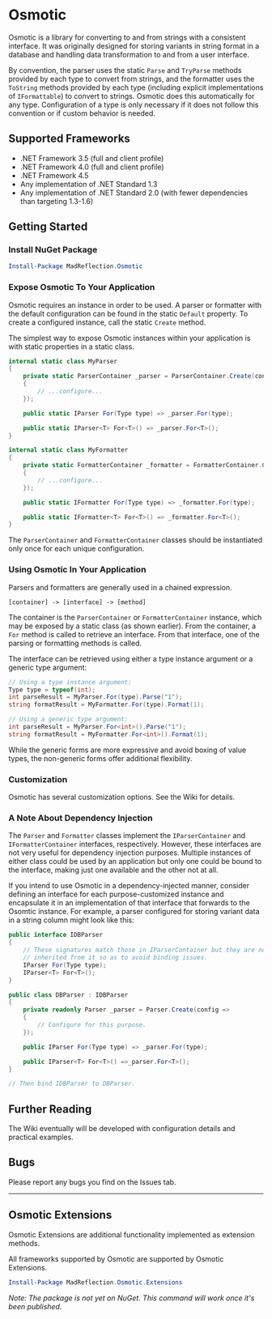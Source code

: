 # Osmotic

Osmotic is a library for converting to and from strings with a consistent interface.  It was originally designed for storing variants in string format in a database and handling data transformation to and from a user interface.

By convention, the parser uses the static `Parse` and `TryParse` methods provided by each type to convert from strings, and the formatter uses the `ToString` methods provided by each type (including explicit implementations of `IFormattable`) to convert to strings.  Osmotic does this automatically for any type.  Configuration of a type is only necessary if it does not follow this convention or if custom behavior is needed.

## Supported Frameworks

* .NET Framework 3.5 (full and client profile)
* .NET Framework 4.0 (full and client profile)
* .NET Framework 4.5
* Any implementation of .NET Standard 1.3
* Any implementation of .NET Standard 2.0 (with fewer dependencies than targeting 1.3-1.6)

## Getting Started

### Install NuGet Package

```powershell
Install-Package MadReflection.Osmotic
```

### Expose Osmotic To Your Application

Osmotic requires an instance in order to be used.  A parser or formatter with the default configuration can be found in the static `Default` property.  To create a configured instance, call the static `Create` method.

The simplest way to expose Osmotic instances within your application is with static properties in a static class.

```csharp
internal static class MyParser
{
    private static ParserContainer _parser = ParserContainer.Create(config =>
    {
        // ...configure...
    });

    public static IParser For(Type type) => _parser.For(type);

    public static IParser<T> For<T>() => _parser.For<T>();
}

internal static class MyFormatter
{
    private static FormatterContainer _formatter = FormatterContainer.Create(config =>
    {
        // ...configure...
    });

    public static IFormatter For(Type type) => _formatter.For(type);

    public static IFormatter<T> For<T>() => _formatter.For<T>();
}
```

The `ParserContainer` and `FormatterContainer` classes should be instantiated only once for each unique configuration.

### Using Osmotic In Your Application

Parsers and formatters are generally used in a chained expression.

```text
[container] -> [interface] -> [method]
```

The container is the `ParserContainer` or `FormatterContainer` instance, which may be exposed by a static class (as shown earlier).  From the container, a `For` method is called to retrieve an interface.  From that interface, one of the parsing or formatting methods is called.

The interface can be retrieved using either a type instance argument or a generic type argument:

```csharp
// Using a type instance argument:
Type type = typeof(int);
int parseResult = MyParser.For(type).Parse("1");
string formatResult = MyFormatter.For(type).Format(1);

// Using a generic type argument:
int parseResult = MyParser.For<int>().Parse("1");
string formatResult = MyFormatter.For<int>().Format(1);
```

While the generic forms are more expressive and avoid boxing of value types, the non-generic forms offer additional flexibility.

### Customization

Osmotic has several customization options.  See the Wiki for details.

### A Note About Dependency Injection

The `Parser` and `Formatter` classes implement the `IParserContainer` and `IFormatterContainer` interfaces, respectively.  However, these interfaces are not very useful for dependency injection purposes.  Multiple instances of either class could be used by an application but only one could be bound to the interface, making just one available and the other not at all.

If you intend to use Osmotic in a dependency-injected manner, consider defining an interface for each purpose-customized instance and encapsulate it in an implementation of that interface that forwards to the Osomtic instance.  For example, a parser configured for storing variant data in a string column might look like this:

```csharp
public interface IDBParser
{
    // These signatures match those in IParserContainer but they are not
    // inherited from it so as to avoid binding issues.
    IParser For(Type type);
    IParser<T> For<T>();
}

public class DBParser : IDBParser
{
    private readonly Parser _parser = Parser.Create(config =>
    {
        // Configure for this purpose.
    });

    public IParser For(Type type) => _parser.For(type);

    public IParser<T> For<T>() =>_parser.For<T>();
}

// Then bind IDBParser to DBParser.
```

## Further Reading

The Wiki eventually will be developed with configuration details and practical examples.

## Bugs

Please report any bugs you find on the Issues tab.

-----

## Osmotic Extensions

Osmotic Extensions are additional functionality implemented as extension methods.

All frameworks supported by Osmotic are supported by Osmotic Extensions.

```powershell
Install-Package MadReflection.Osmotic.Extensions
```

*Note: The package is not yet on NuGet.  This command will work once it's been published.*
